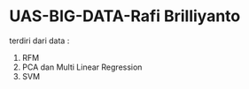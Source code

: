 # UAS-BIG-DATA-Rafi Brilliyanto
terdiri dari data :
1. RFM
2. PCA dan Multi Linear Regression
3. SVM
